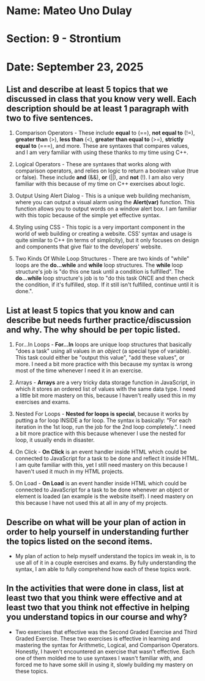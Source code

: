 # Name: Mateo Uno Dulay
# Section: 9 - Strontium
# Date: September 23, 2025

## List and describe at least 5 topics that we discussed in class that you know very well. Each description should be at least 1 paragraph with two to five sentences.

1. Comparison Operators - These include **equal** to (==), **not equal to** (!=), **greater than** (>), **less than** (<), **greater than equal to** (>=), **strictly equal to** (===), and more. These are syntaxes that compares values, and I am very familiar with using these thanks to my time using C++.

2. Logical Operators - These are syntaxes that works along with comparison operators, and relies on logic to return a boolean value (true or false). These include **and** (&&), **or** (||), and **not** (!). I am also very familiar with this because of my time on C++ exercises about logic.

3. Output Using Alert Dialog - This is a unique web building mechanism, where you can output a visual alarm using the **Alert(var)** function. This function allows you to output words on a window alert box. I am familiar with this topic because of the simple yet effective syntax.

4. Styling using CSS - This topic is a very important component in the world of web building or creating a website. CSS' syntax and usage is quite similar to C++ (in terms of simplicity), but it only focuses on design and components that give flair to the developers' website.

5. Two Kinds Of While Loop Structures - There are two kinds of "while" loops are the **do...while** and **while** loop structures. The **while** loop structure's job is "do this one task until a condition is fulfilled". The **do...while** loop structure's job is to "do this task ONCE and then check the condition, if it's fulfilled, stop. If it still isn't fulfilled, continue until it is done.".


## List at least 5 topics that you know and can describe but needs further practice/discussion and why.  The why should be per topic listed.

1. For...In Loops - **For...In** loops are unique loop structures that basically "does a task" using all values in an *object* (a special type of variable). This task could either be "output this value", "add these values", or more. I need a bit more practice with this because my syntax is wrong most of the time whenever I need it in an exercise.

2. Arrays - **Arrays** are a very tricky data storage function in JavaScript, in which it stores an ordered list of values with the same data type. I need a little bit more mastery on this, because I haven't really used this in my exercises and exams.

3. Nested For Loops - **Nested for loops is special**, because it works by putting a for loop INSIDE a for loop. The syntax is basically: "For each iteration in the 1st loop, run the job for the 2nd loop completely.". I need a bit more practice with this because whenever I use the nested for loop, it usually ends in disaster.

4. On Click - **On Click** is an event handler inside HTML which could be connected to JavaScript for a task to be done and reflect it inside HTML. I am quite familiar with this, yet I still need mastery on this because I haven't used it much in my HTML projects.

5. On Load - **On Load** is an event handler inside HTML which could be connected to JavaScript for a task to be done whenever an object or element is loaded (an example is the website itself). I need mastery on this because I have not used this at all in any of my projects.

## Describe on what will be your plan of action in order to help yourself in understanding further the topics listed on the second items.

- My plan of action to help myself understand the topics im weak in, is to use all of it in a couple exercises and exams. By fully understanding the syntax, I am able to fully comprehend how each of these topics work.

## In the activities that were done in class, list at least two that you think were effective and at least two that you think not effective in helping you understand topics in our course and why?

- Two exercises that effective was the Second Graded Exercise and Third Graded Exercise. These two exercises is effective in learning and mastering the syntax for Arithmetic, Logical, and Comparison Operators. Honestly, I haven't encountered an exercise that wasn't effective. Each one of them molded me to use syntaxes I wasn't familiar with, and forced me to have some skill in using it, slowly building my mastery on these topics.